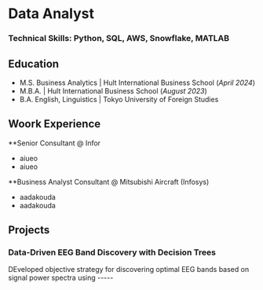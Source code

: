 # Data Analyst

### Technical Skills: Python, SQL, AWS, Snowflake, MATLAB

## Education
- M.S. Business Analytics | Hult International Business School (_April 2024_)
- M.B.A. | Hult International Business School (_August 2023_)
- B.A. English, Linguistics | Tokyo University of Foreign Studies

## Woork Experience
**Senior Consultant @ Infor
- aiueo
- aiueo

**Business Analyst Consultant @ Mitsubishi Aircraft (Infosys)
- aadakouda
- aadakouda

## Projects
### Data-Driven EEG Band Discovery with Decision Trees 
DEveloped objective strategy for discovering optimal EEG bands based on signal power spectra using -----

